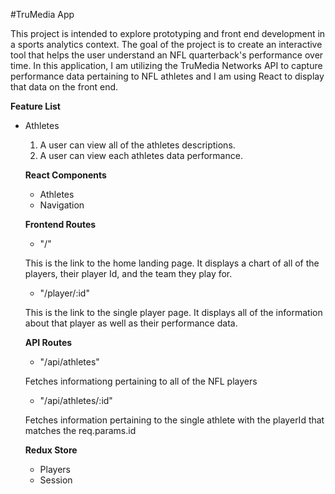 #TruMedia App

This project is intended to explore prototyping and front end development in a sports analytics context.
The goal of the project is to create an interactive tool that helps the user understand an NFL quarterback's performance over time.
In this application, I am utilizing the TruMedia Networks API to capture performance data pertaining to NFL athletes and I am using React to display that data on the front end.

**Feature List**

- Athletes
  1. A user can view all of the athletes descriptions.
  2. A user can view each athletes data performance.
  
  **React Components**
   - Athletes
   - Navigation
   
   **Frontend Routes**
   
   - "/" 


   This is the link to the home landing page. It displays a chart of all of the players, their player Id, and the team they play for.
   
   - "/player/:id"


   This is the link to the single player page. It displays all of the information about that player as well as their performance data.
   
   **API Routes**
   
   - "/api/athletes"


   Fetches informationg pertaining to all of the NFL players
   
   - "/api/athletes/:id"


   Fetches information pertaining to the single athlete with the playerId that matches the req.params.id
   
   **Redux Store**
   - Players
   - Session
